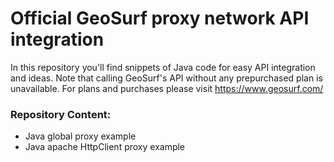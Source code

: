 # Official GeoSurf proxy network API integration
In this repository you'll find snippets of Java code for easy API integration and ideas. 
Note that calling GeoSurf's API without any prepurchased plan is unavailable. For plans and purchases please visit https://www.geosurf.com/
### Repository Content:
* Java global proxy example
* Java apache HttpClient proxy example
